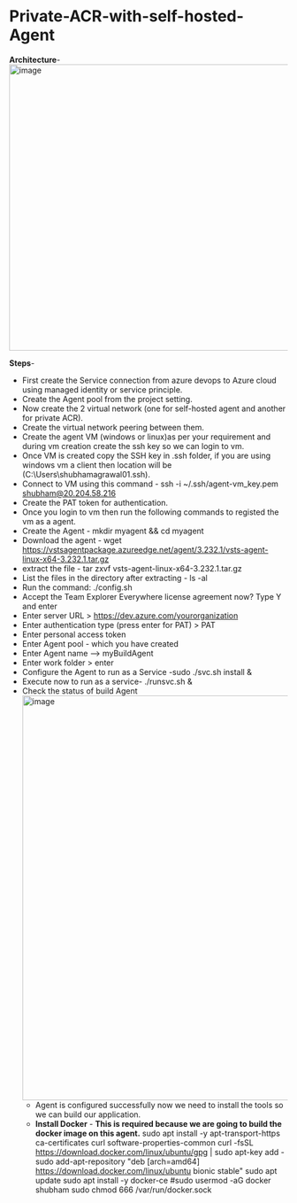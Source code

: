 # Private-ACR-with-self-hosted-Agent
**Architecture**-
<img width="517" alt="image" src="https://github.com/shubhamagrawal17/Private-ACR-with-self-hosted-Agent/assets/24695227/e17f44f4-9a5f-40a1-8172-ae7131d4b162">


**Steps**-
-  First create the Service connection from azure devops to Azure cloud using managed identity or service principle.
-  Create the Agent pool from the project setting.
-  Now create the 2 virtual network (one for self-hosted agent and another for private ACR).
-  Create the virtual network peering between them.
-  Create the agent VM (windows or linux)as per your requirement and during vm creation create the ssh key so we can login to vm.
-  Once VM is created copy the SSH key in .ssh folder, if you are using windows vm a client then location will be (C:\Users\shubhamagrawal01\.ssh).
-  Connect to VM using this command - ssh -i ~/.ssh/agent-vm_key.pem shubham@20.204.58.216
-  Create the PAT token for authentication.
-  Once you login to vm then run the following commands to registed the vm as a agent.
-  Create the Agent - mkdir myagent && cd myagent
-  Download the agent - wget https://vstsagentpackage.azureedge.net/agent/3.232.1/vsts-agent-linux-x64-3.232.1.tar.gz
-  extract the file - tar zxvf vsts-agent-linux-x64-3.232.1.tar.gz
-  List the files in the directory after extracting - ls -al
-  Run the command: ./config.sh
-  Accept the Team Explorer Everywhere license agreement now? Type Y and enter
-  Enter server URL > https://dev.azure.com/yourorganization
-  Enter authentication type (press enter for PAT) > PAT
- Enter personal access token
- Enter Agent pool - which you have created 
- Enter Agent name --> myBuildAgent
- Enter work folder > enter
- Configure the Agent to run as a Service -sudo ./svc.sh install &
- Execute now to run as a service- ./runsvc.sh &
- Check the status of build Agent
  <img width="731" alt="image" src="https://github.com/shubhamagrawal17/Private-ACR-with-self-hosted-Agent/assets/24695227/ca8790d1-4e47-4897-ba40-fa407b4e2b72">
  - Agent is configured successfully now we need to install the tools so we can build our application.
  - **Install Docker** - **This is required because we are going to build the docker image on this agent.**
        sudo apt install -y apt-transport-https ca-certificates curl software-properties-common
        curl -fsSL https://download.docker.com/linux/ubuntu/gpg | sudo apt-key add -
        sudo add-apt-repository "deb [arch=amd64] https://download.docker.com/linux/ubuntu bionic stable"
        sudo apt update
        sudo apt install -y docker-ce
        #sudo usermod -aG docker shubham
    	  sudo chmod 666 /var/run/docker.sock

